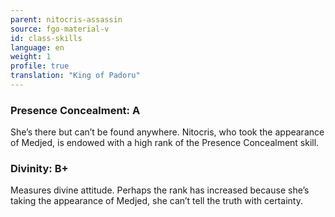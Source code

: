 ```yaml
---
parent: nitocris-assassin
source: fgo-material-v
id: class-skills
language: en
weight: 1
profile: true
translation: "King of Padoru"
---
```


### Presence Concealment: A

She’s there but can’t be found anywhere.
Nitocris, who took the appearance of Medjed, is endowed with a high rank of the Presence Concealment skill.

### Divinity: B+

Measures divine attitude.
Perhaps the rank has increased because she’s taking the appearance of Medjed, she can’t tell the truth with certainty.
